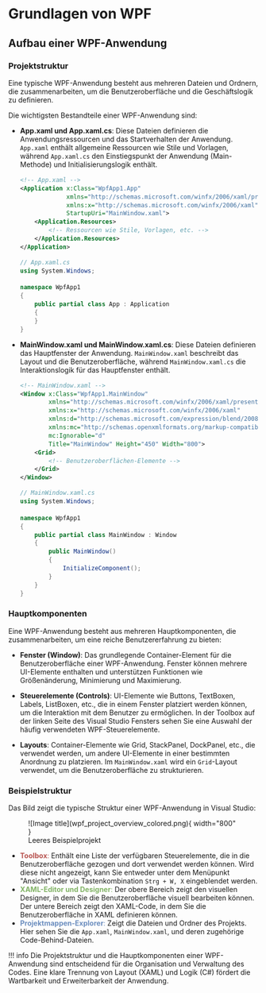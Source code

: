 # Grundlagen von WPF

## Aufbau einer WPF-Anwendung

### Projektstruktur

Eine typische WPF-Anwendung besteht aus mehreren Dateien und Ordnern, die zusammenarbeiten, um die Benutzeroberfläche und die Geschäftslogik zu definieren. 

Die wichtigsten Bestandteile einer WPF-Anwendung sind:

- **App.xaml und App.xaml.cs**: Diese Dateien definieren die Anwendungsressourcen und das Startverhalten der Anwendung. `App.xaml` enthält allgemeine Ressourcen wie Stile und Vorlagen, während `App.xaml.cs` den Einstiegspunkt der Anwendung (Main-Methode) und Initialisierungslogik enthält.
  
  ```xml
  <!-- App.xaml -->
  <Application x:Class="WpfApp1.App"
               xmlns="http://schemas.microsoft.com/winfx/2006/xaml/presentation"
               xmlns:x="http://schemas.microsoft.com/winfx/2006/xaml"
               StartupUri="MainWindow.xaml">
      <Application.Resources>
          <!-- Ressourcen wie Stile, Vorlagen, etc. -->
      </Application.Resources>
  </Application>
  ```

  ```csharp
  // App.xaml.cs
  using System.Windows;

  namespace WpfApp1
  {
      public partial class App : Application
      {
      }
  }
  ```

- **MainWindow.xaml und MainWindow.xaml.cs**: Diese Dateien definieren das Hauptfenster der Anwendung. `MainWindow.xaml` beschreibt das Layout und die Benutzeroberfläche, während `MainWindow.xaml.cs` die Interaktionslogik für das Hauptfenster enthält.

  ```xml
  <!-- MainWindow.xaml -->
  <Window x:Class="WpfApp1.MainWindow"
          xmlns="http://schemas.microsoft.com/winfx/2006/xaml/presentation"
          xmlns:x="http://schemas.microsoft.com/winfx/2006/xaml"
          xmlns:d="http://schemas.microsoft.com/expression/blend/2008"
          xmlns:mc="http://schemas.openxmlformats.org/markup-compatibility/2006"
          mc:Ignorable="d"
          Title="MainWindow" Height="450" Width="800">
      <Grid>
          <!-- Benutzeroberflächen-Elemente -->
      </Grid>
  </Window>
  ```

  ```csharp
  // MainWindow.xaml.cs
  using System.Windows;

  namespace WpfApp1
  {
      public partial class MainWindow : Window
      {
          public MainWindow()
          {
              InitializeComponent();
          }
      }
  }
  ```

### Hauptkomponenten

Eine WPF-Anwendung besteht aus mehreren Hauptkomponenten, die zusammenarbeiten, um eine reiche Benutzererfahrung zu bieten:

- **Fenster (Window)**: Das grundlegende Container-Element für die Benutzeroberfläche einer WPF-Anwendung. Fenster können mehrere UI-Elemente enthalten und unterstützen Funktionen wie Größenänderung, Minimierung und Maximierung.

- **Steuerelemente (Controls)**: UI-Elemente wie Buttons, TextBoxen, Labels, ListBoxen, etc., die in einem Fenster platziert werden können, um die Interaktion mit dem Benutzer zu ermöglichen. In der Toolbox auf der linken Seite des Visual Studio Fensters sehen Sie eine Auswahl der häufig verwendeten WPF-Steuerelemente.

- **Layouts**: Container-Elemente wie Grid, StackPanel, DockPanel, etc., die verwendet werden, um andere UI-Elemente in einer bestimmten Anordnung zu platzieren. Im `MainWindow.xaml` wird ein `Grid`-Layout verwendet, um die Benutzeroberfläche zu strukturieren.

### Beispielstruktur

Das Bild zeigt die typische Struktur einer WPF-Anwendung in Visual Studio:

<figure markdown="span">
  ![Image title](wpf_project_overview_colored.png){ width="800" }
  <figcaption>Leeres Beispielprojekt</figcaption>
</figure>

- <span style="color: #B85450">**Toolbox**: </span>Enthält eine Liste der verfügbaren Steuerelemente, die in die Benutzeroberfläche gezogen und dort verwendet werden können. Wird diese nicht angezeigt, kann Sie entweder unter dem Menüpunkt "Ansicht" oder via Tastenkombination `Strg + W, X` eingeblendet werden.
- <span style="color: #82B366">**XAML-Editor und Designer**: </span>Der obere Bereich zeigt den visuellen Designer, in dem Sie die Benutzeroberfläche visuell bearbeiten können. Der untere Bereich zeigt den XAML-Code, in dem Sie die Benutzeroberfläche in XAML definieren können.
- <span style="color: #6C8EBF">**Projektmappen-Explorer**: </span>Zeigt die Dateien und Ordner des Projekts. Hier sehen Sie die `App.xaml`, `MainWindow.xaml`, und deren zugehörige Code-Behind-Dateien.

!!! info
    Die Projektstruktur und die Hauptkomponenten einer WPF-Anwendung sind entscheidend für die Organisation und Verwaltung des Codes. Eine klare Trennung von Layout (XAML) und Logik (C#) fördert die Wartbarkeit und Erweiterbarkeit der Anwendung.